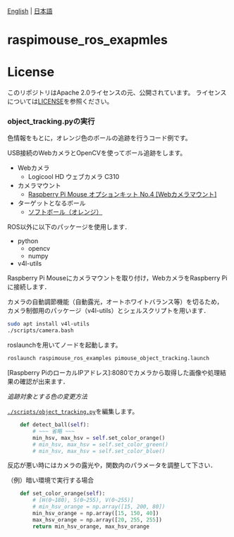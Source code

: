 [English](README.en.md) | [日本語](README.md)

# raspimouse_ros_exapmles

# License

このリポジトリはApache 2.0ライセンスの元、公開されています。 
ライセンスについては[LICENSE](./LICENSE)を参照ください。

### object_tracking.pyの実行

色情報をもとに，オレンジ色のボールの追跡を行うコード例です。

USB接続のWebカメラとOpenCVを使ってボール追跡をします。
* Webカメラ
    * Logicool HD ウェブカメラ C310
* カメラマウント
    * [Raspberry Pi Mouse オプションキット No.4 \[Webカメラマウント\]](https://www.rt-shop.jp/index.php?main_page=product_info&cPath=1299_1395&products_id=3584)
* ターゲットとなるボール
    * [ソフトボール（オレンジ）](https://www.rt-shop.jp/index.php?main_page=product_info&cPath=1299_1307&products_id=3701)

ROS以外に以下のパッケージを使用します． 
* python
    * opencv
    * numpy
* v4l-utils

Raspberry Pi Mouseにカメラマウントを取り付け，WebカメラをRaspberry Piに接続します．

カメラの自動調節機能（自動露光，オートホワイトバランス等）を切るため，
カメラ制御用のパッケージ（v4l-utils）とシェルスクリプトを用います．

```sh
sudo apt install v4l-utils
./scripts/camera.bash
```


roslaunchを用いてノードを起動します。
```sh
roslaunch raspimouse_ros_examples pimouse_object_tracking.launch
```

\[Raspberry PiのローカルIPアドレス\]:8080でカメラから取得した画像や処理結果の確認が出来ます．

*追跡対象とする色の変更方法*

[`./scripts/object_tracking.py`](./scripts/object_tracking.py)を編集します。

```python
    def detect_ball(self):
        # ~~~ 省略 ~~~
        min_hsv, max_hsv = self.set_color_orange()
        # min_hsv, max_hsv = self.set_color_green()
        # min_hsv, max_hsv = self.set_color_blue()
```

反応が悪い時にはカメラの露光や，関数内のパラメータを調整して下さい．

（例）暗い環境で実行する場合
```python
    def set_color_orange(self):
        # [H(0~180), S(0~255), V(0~255)]
        # min_hsv_orange = np.array([15, 200, 80])
        min_hsv_orange = np.array([15, 150, 40])
        max_hsv_orange = np.array([20, 255, 255])
        return min_hsv_orange, max_hsv_orange
```
